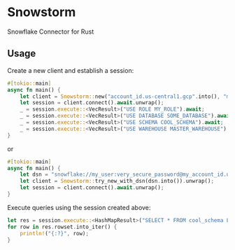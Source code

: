 # Snowstorm
Snowflake Connector for Rust

## Usage

Create a new client and establish a session:

```rust
#[tokio::main]
async fn main() {
    let client = Snowstorm::new("account_id.us-central1.gcp".into(), "my_user".into(), "very_secure_password".into());
    let session = client.connect().await.unwrap();
    _ = session.execute::<VecResult>("USE ROLE MY_ROLE").await;
    _ = session.execute::<VecResult>("USE DATABASE SOME_DATABASE").await;
    _ = session.execute::<VecResult>("USE SCHEMA COOL_SCHEMA").await;
    _ = session.execute::<VecResult>("USE WAREHOUSE MASTER_WAREHOUSE").await;
}
```

or

```rust
#[tokio::main]
async fn main() {
    let dsn = "snowflake://my_user:very_secure_password@my_account_id.us-central1.gcp/?role=MY_ROLE&database=SOME_DATABASE&schema=COOL_SCHEMA&warehouse=MASTER_WAREHOUSE";
    let client = Snowstorm::try_new_with_dsn(dsn.into()).unwrap();
    let session = client.connect().await.unwrap();
}
```

Execute queries using the session created above:

```rust
let res = session.execute::<HashMapResult>("SELECT * FROM cool_schema LIMIT 10").await.unwrap();
for row in res.rowset.into_iter() {
    println!("{:?}", row);
}
```
